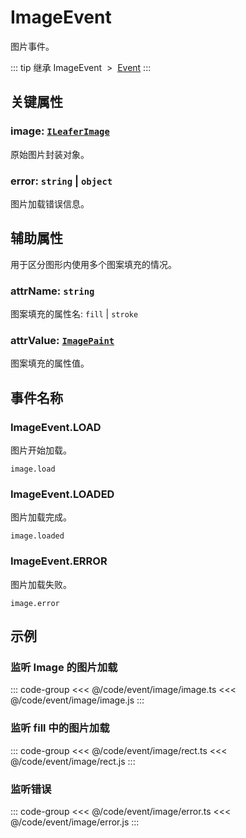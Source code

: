 # ImageEvent

图片事件。

::: tip 继承
ImageEvent &nbsp;>&nbsp; [Event](../basic/Event.md)
:::

## 关键属性

### image: [`ILeaferImage`](/api/interfaces/ILeaferImage.md)

原始图片封装对象。

### error: `string` | `object`

图片加载错误信息。

## 辅助属性

用于区分图形内使用多个图案填充的情况。

### attrName: `string`

图案填充的属性名: `fill` | `stroke`

### attrValue: [`ImagePaint`](/reference/UI/paint/image.md)

图案填充的属性值。

## 事件名称

### ImageEvent.LOAD

图片开始加载。

`image.load`

### ImageEvent.LOADED

图片加载完成。

`image.loaded`

### ImageEvent.ERROR

图片加载失败。

`image.error`

<!--
## 继承事件

### [Event](./Event.md) -->

<!-- ## API

### [ImageEvent](/api/classes/LeaferEvent.md) -->

## 示例

### 监听 Image 的图片加载

::: code-group
<<< @/code/event/image/image.ts
<<< @/code/event/image/image.js
:::

### 监听 fill 中的图片加载

::: code-group
<<< @/code/event/image/rect.ts
<<< @/code/event/image/rect.js
:::

### 监听错误

::: code-group
<<< @/code/event/image/error.ts
<<< @/code/event/image/error.js
:::
